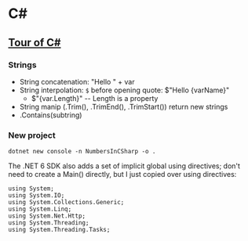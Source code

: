 # C#

## [Tour of C#](https://docs.microsoft.com/en-us/dotnet/csharp/tour-of-csharp/tutorials/hello-world?tutorial-step=2)

### Strings
- String concatenation: "Hello " + var
- String interpolation: `$` before opening quote: $"Hello {varName}"
  - $"{var.Length}" -- Length is a property
- String manip (.Trim(), .TrimEnd(), .TrimStart()) return new strings
- .Contains(subtring)

### New project

`dotnet new console -n NumbersInCSharp -o .`

The .NET 6 SDK also adds a set of implicit global using directives; don't need to create a Main() directly, but I just copied over using directives:

```
using System;
using System.IO;
using System.Collections.Generic;
using System.Linq;
using System.Net.Http;
using System.Threading;
using System.Threading.Tasks;
```

